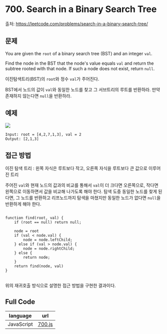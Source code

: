 # 700. Search in a Binary Search Tree
출처: https://leetcode.com/problems/search-in-a-binary-search-tree/

## 문제

You are given the  `root`  of a binary search tree (BST) and an integer  `val`.

Find the node in the BST that the node's value equals  `val`  and return the subtree rooted with that node. If such a node does not exist, return  `null`.

이진탐색트리(BST)의 `root`와 정수 `val`가 주어진다.

BST에서 노드의 값이 `val`와 동일한 노드를 찾고 그 서브트리의  루트를 반환하라. 만약 존재하지 않는다면 `null`을 반환하라.

## 예제
![](https://assets.leetcode.com/uploads/2021/01/12/tree1.jpg)
```
Input: root = [4,2,7,1,3], val = 2
Output: [2,1,3]
```

## 접근 방법

이진 탐색 트리 : 왼쪽 자식은 루트보다 작고, 오른쪽 자식을 루트보다 큰 값으로 이루어진 트리

주어진 `val`와 현재 노드의 값과의 비교를 통해서 `val`이 더 크다면 오른쪽으로, 작다면 왼쪽으로 이동하면서 값을 비교해 나가도록 해야 한다. 
탐색 도중 동일한 노드를 찾게 된다면, 그 노드를 반환하고 리프노드까지 탐색을 마쳤지만 동일한 노드가 없다면 `null`을 반환하게 해야 한다.
<pre>
<code>
function find(root, val) {
	if (root == null) return null;
	
	node = root
	if (val < node.val) {
		node = node.leftChild;
	} else if (val > node.val) {
		node = node.rightChild;
	} else {
		return node;
	}
	return find(node, val)
}
</code>
</pre>
위의 재귀호출 방식으로 설명한 접근 방법을 구현한 결과이다.

## Full Code
|language|url|
|--------|---|
|JavaScript|[700.js](https://github.com/opwe37/Algorithm-Study/blob/master/LeetCode/src/700.js)|
